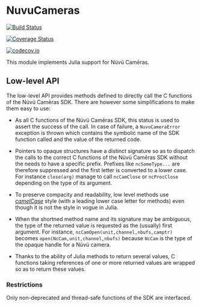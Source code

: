# NuvuCameras

[![Build Status](https://travis-ci.org/emmt/NuvuCameras.jl.svg?branch=master)](https://travis-ci.org/emmt/NuvuCameras.jl)

[![Coverage Status](https://coveralls.io/repos/emmt/NuvuCameras.jl/badge.svg?branch=master&service=github)](https://coveralls.io/github/emmt/NuvuCameras.jl?branch=master)

[![codecov.io](http://codecov.io/github/emmt/NuvuCameras.jl/coverage.svg?branch=master)](http://codecov.io/github/emmt/NuvuCameras.jl?branch=master)

This module implements Julia support for Nüvü Camēras.




## Low-level API

The low-level API provides methods defined to directly call the C functions
of the Nüvü Camēras SDK.  There are however some simplifications to make
them easy to use:

* As all C functions of the Nüvü Camēras SDK, this status is used to assert
  the success of the call.  In case of failure, a `NuvuCameraError`
  exception is thrown which contains the symbolic name of the SDK function
  called and the value of the returned code.

* Pointers to opaque structures have a distinct signature so as to dispatch
  the calls to the correct C functions of the Nüvü Camēras SDK without the
  needs to have a specific prefix.  Prefixes like `ncSomeType...` are
  therefore suppressed and the first letter is converted to a lower case.
  For instance `close(arg)` manage to call `ncCamClose` or `ncProcClose`
  depending on the type of its argument.

* To preserve compacity and readability, low level methods use
  [*camelCase*](https://en.wikipedia.org/wiki/Camel_case) style (with a
  leading lower case letter for methods) even though it is not the style in
  vogue in Julia.

* When the shortned method name and its signature may be ambiguous, the
  type of the returned value is requested as the (usually) first argument.
  For instance, `ncCamOpen(unit,channel,nbufs,camptr)` becomes
  `open(NcCam,unit,channel,nbufs)` because `NcCam` is the type of the
  opaque handle for a Nüvü camera.

* Thanks to the ability of Julia methods to return several values, C
  functions taking references of one or more returned values are wrapped so
  as to return these values.


### Restrictions

Only non-deprecated and thread-safe functions of the SDK are interfaced.
